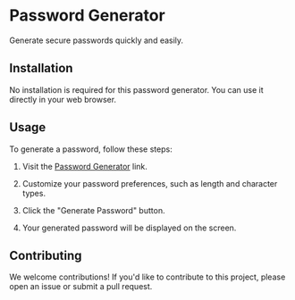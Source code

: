 # Password Generator

Generate secure passwords quickly and easily.

## Installation

No installation is required for this password generator. You can use it directly in your web browser.

## Usage

To generate a password, follow these steps:

1. Visit the [Password Generator](https://example.com/password-generator) link.

2. Customize your password preferences, such as length and character types.

3. Click the "Generate Password" button.

4. Your generated password will be displayed on the screen.

## Contributing

We welcome contributions! If you'd like to contribute to this project, please open an issue or submit a pull request.

